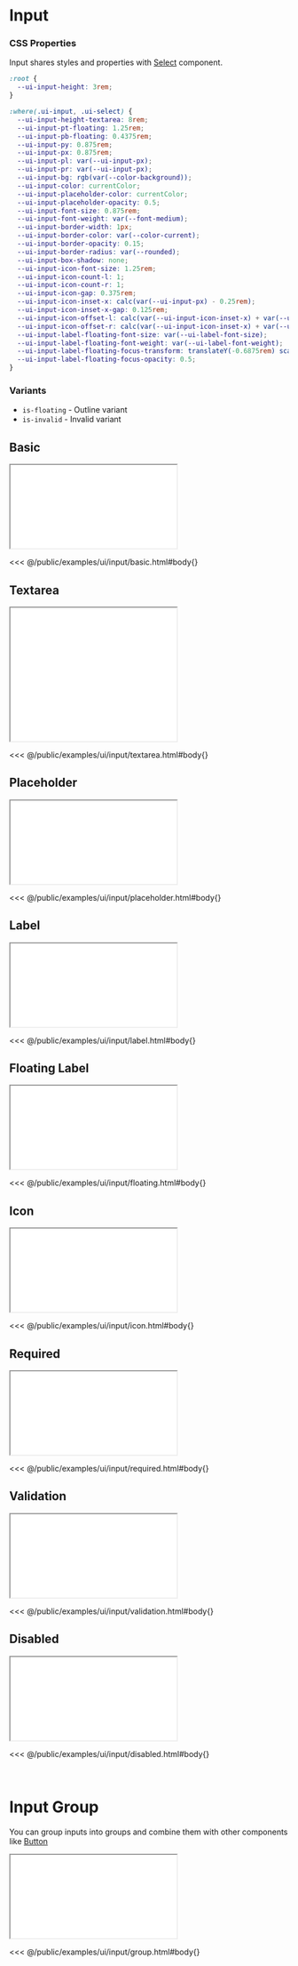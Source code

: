 # Input

### CSS Properties

Input shares styles and properties with [Select](/docs/ui/select) component.

```css
:root {
  --ui-input-height: 3rem;
}

:where(.ui-input, .ui-select) {
  --ui-input-height-textarea: 8rem;
  --ui-input-pt-floating: 1.25rem;
  --ui-input-pb-floating: 0.4375rem;
  --ui-input-py: 0.875rem;
  --ui-input-px: 0.875rem;
  --ui-input-pl: var(--ui-input-px);
  --ui-input-pr: var(--ui-input-px);
  --ui-input-bg: rgb(var(--color-background));
  --ui-input-color: currentColor;
  --ui-input-placeholder-color: currentColor;
  --ui-input-placeholder-opacity: 0.5;
  --ui-input-font-size: 0.875rem;
  --ui-input-font-weight: var(--font-medium);
  --ui-input-border-width: 1px;
  --ui-input-border-color: var(--color-current);
  --ui-input-border-opacity: 0.15;
  --ui-input-border-radius: var(--rounded);
  --ui-input-box-shadow: none;
  --ui-input-icon-font-size: 1.25rem;
  --ui-input-icon-count-l: 1;
  --ui-input-icon-count-r: 1;
  --ui-input-icon-gap: 0.375rem;
  --ui-input-icon-inset-x: calc(var(--ui-input-px) - 0.25rem);
  --ui-input-icon-inset-x-gap: 0.125rem;
  --ui-input-icon-offset-l: calc(var(--ui-input-icon-inset-x) + var(--ui-input-icon-inset-x-gap) + (var(--ui-input-icon-font-size) + var(--ui-input-icon-gap)) * var(--ui-input-icon-count-l));
  --ui-input-icon-offset-r: calc(var(--ui-input-icon-inset-x) + var(--ui-input-icon-inset-x-gap) + (var(--ui-input-icon-font-size) + var(--ui-input-icon-gap)) * var(--ui-input-icon-count-r));
  --ui-input-label-floating-font-size: var(--ui-label-font-size);
  --ui-input-label-floating-font-weight: var(--ui-label-font-weight);
  --ui-input-label-floating-focus-transform: translateY(-0.6875rem) scale(0.8);
  --ui-input-label-floating-focus-opacity: 0.5;
}
```

### Variants

* `is-floating` - Outline variant
* `is-invalid` - Invalid variant

## Basic

<iframe src="/examples/ui/input/basic.html"></iframe>

<<< @/public/examples/ui/input/basic.html#body{}

## Textarea

<iframe src="/examples/ui/input/textarea.html" style="height: 15rem"></iframe>

<<< @/public/examples/ui/input/textarea.html#body{}

## Placeholder

<iframe src="/examples/ui/input/placeholder.html"></iframe>

<<< @/public/examples/ui/input/placeholder.html#body{}

## Label

<iframe src="/examples/ui/input/label.html"></iframe>

<<< @/public/examples/ui/input/label.html#body{}

## Floating Label

<iframe src="/examples/ui/input/floating.html"></iframe>

<<< @/public/examples/ui/input/floating.html#body{}

## Icon

<iframe src="/examples/ui/input/icon.html"></iframe>

<<< @/public/examples/ui/input/icon.html#body{}

## Required

<iframe src="/examples/ui/input/required.html"></iframe>

<<< @/public/examples/ui/input/required.html#body{}

## Validation

<iframe src="/examples/ui/input/validation.html"></iframe>

<<< @/public/examples/ui/input/validation.html#body{}

## Disabled

<iframe src="/examples/ui/input/disabled.html"></iframe>

<<< @/public/examples/ui/input/disabled.html#body{}

<br>

# Input Group

You can group inputs into groups and combine them with other components like [Button](/docs/ui/button)

<iframe src="/examples/ui/input/group.html"></iframe>

<<< @/public/examples/ui/input/group.html#body{}
